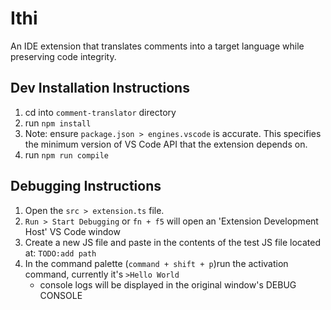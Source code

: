 # Ithi

An IDE extension that translates comments into a target language while preserving code integrity.

## Dev Installation Instructions

1. cd into `comment-translator` directory
2. run `npm install`
3. Note: ensure `package.json > engines.vscode` is accurate. This specifies the minimum version of VS Code API that the extension depends on.
4. run `npm run compile`

## Debugging Instructions

1. Open the `src > extension.ts` file.
2. `Run > Start Debugging` or `fn + f5` will open an 'Extension Development Host' VS Code window
3. Create a new JS file and paste in the contents of the test JS file located at: `TODO:add path`
4. In the command palette (`command + shift + p`)run the activation command, currently it's `>Hello World`
   - console logs will be displayed in the original window's DEBUG CONSOLE
